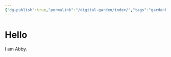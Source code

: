 ```yaml
---
{"dg-publish":true,"permalink":"/digital-garden/index/","tags":"gardenEntry","dgHomeLink":true,"dgPassFrontmatter":false}
---
```



# Hello

I am Abby.